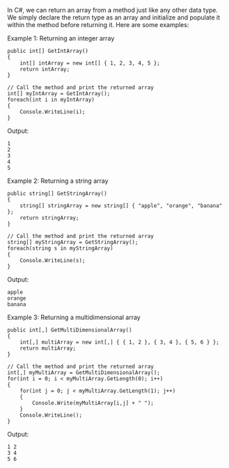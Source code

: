 In C#, we can return an array from a method just like any other data type. We simply declare the return type as an array and initialize and populate it within the method before returning it. Here are some examples:

Example 1: Returning an integer array

```
public int[] GetIntArray()
{
    int[] intArray = new int[] { 1, 2, 3, 4, 5 };
    return intArray;
}

// Call the method and print the returned array
int[] myIntArray = GetIntArray();
foreach(int i in myIntArray)
{
    Console.WriteLine(i);
}
```

Output:
```
1
2
3
4
5
```

Example 2: Returning a string array

```
public string[] GetStringArray()
{
    string[] stringArray = new string[] { "apple", "orange", "banana" };
    return stringArray;
}

// Call the method and print the returned array
string[] myStringArray = GetStringArray();
foreach(string s in myStringArray)
{
    Console.WriteLine(s);
}
```

Output:
```
apple
orange
banana
```

Example 3: Returning a multidimensional array

```
public int[,] GetMultiDimensionalArray()
{
    int[,] multiArray = new int[,] { { 1, 2 }, { 3, 4 }, { 5, 6 } };
    return multiArray;
}

// Call the method and print the returned array
int[,] myMultiArray = GetMultiDimensionalArray();
for(int i = 0; i < myMultiArray.GetLength(0); i++)
{
    for(int j = 0; j < myMultiArray.GetLength(1); j++)
    {
        Console.Write(myMultiArray[i,j] + " ");
    }
    Console.WriteLine();
}
```

Output:
```
1 2 
3 4 
5 6
```